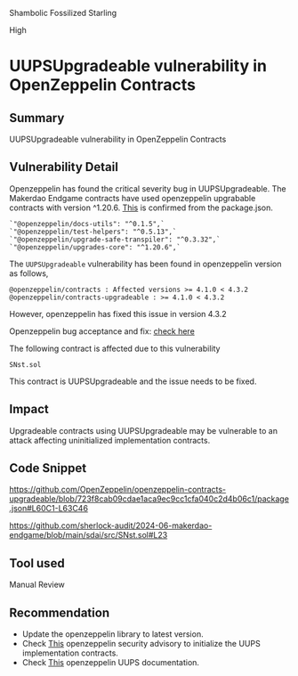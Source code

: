 Shambolic Fossilized Starling

High

# UUPSUpgradeable vulnerability in OpenZeppelin Contracts

## Summary

UUPSUpgradeable vulnerability in OpenZeppelin Contracts

## Vulnerability Detail

Openzeppelin has found the critical severity bug in UUPSUpgradeable. The Makerdao Endgame contracts have used openzeppelin upgrabable contracts with version ^1.20.6. [This](https://github.com/OpenZeppelin/openzeppelin-contracts-upgradeable/blob/723f8cab09cdae1aca9ec9cc1cfa040c2d4b06c1/package.json) is confirmed from the package.json.
 
    `"@openzeppelin/docs-utils": "^0.1.5",`
    `"@openzeppelin/test-helpers": "^0.5.13",`
    `"@openzeppelin/upgrade-safe-transpiler": "^0.3.32",`
    `"@openzeppelin/upgrades-core": "^1.20.6",`

The `UUPSUpgradeable` vulnerability has been found in openzeppelin version as follows,

`@openzeppelin/contracts : Affected versions >= 4.1.0 < 4.3.2`
`@openzeppelin/contracts-upgradeable : >= 4.1.0 < 4.3.2`

However, openzeppelin has fixed this issue in version 4.3.2

Openzeppelin bug acceptance and fix: [check here](https://github.com/OpenZeppelin/openzeppelin-contracts/security/advisories/GHSA-5vp3-v4hc-gx76)

The following contract is affected due to this vulnerability

    SNst.sol

This contract is UUPSUpgradeable and the issue needs to be fixed.

## Impact

Upgradeable contracts using UUPSUpgradeable may be vulnerable to an attack affecting uninitialized implementation contracts.

## Code Snippet

https://github.com/OpenZeppelin/openzeppelin-contracts-upgradeable/blob/723f8cab09cdae1aca9ec9cc1cfa040c2d4b06c1/package.json#L60C1-L63C46

https://github.com/sherlock-audit/2024-06-makerdao-endgame/blob/main/sdai/src/SNst.sol#L23

## Tool used

Manual Review

## Recommendation

- Update the openzeppelin library to latest version.
- Check [This](https://forum.openzeppelin.com/t/security-advisory-initialize-uups-implementation-contracts/15301) openzeppelin security advisory to initialize the UUPS implementation contracts.
- Check [This](https://docs.openzeppelin.com/contracts/4.x/api/proxy) openzeppelin UUPS documentation.
